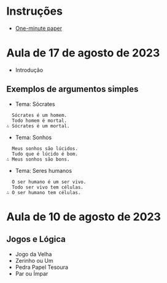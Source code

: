# Instruções

- [One-minute paper](https://professoradolfo.blogspot.com/2007/03/one-minute-paper.html)

# Aula de 17 de agosto de 2023

- Introdução

## Exemplos de argumentos simples

- Tema: Sócrates

```
  Sócrates é um homem.
  Todo homem é mortal.
∴ Sócrates é um mortal.
```

- Tema: Sonhos

```
  Meus sonhos são lúcidos.
  Tudo que é lúcido é bom.
∴ Meus sonhos são bons.
```

- Tema: Seres humanos

```
  O ser humano é um ser vivo.
  Todo ser vivo tem células.
∴ O ser humano tem células.
```


# Aula de 10 de agosto de 2023


## Jogos e Lógica

- Jogo da Velha
- Zerinho ou Um
- Pedra Papel Tesoura
- Par ou Ímpar
